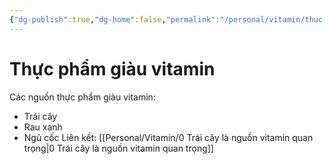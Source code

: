 ```yaml
---
{"dg-publish":true,"dg-home":false,"permalink":"/personal/vitamin/thuc-pham-giau-vitamin/","dgPassFrontmatter":true,"noteIcon":"","updated":"2025-01-14T22:28:30.967+07:00"}
---
```



# Thực phẩm giàu vitamin
Các nguồn thực phẩm giàu vitamin:
- Trái cây
- Rau xanh
- Ngũ cốc
Liên kết: [[Personal/Vitamin/0 Trái cây là nguồn vitamin quan trọng\|0 Trái cây là nguồn vitamin quan trọng]]